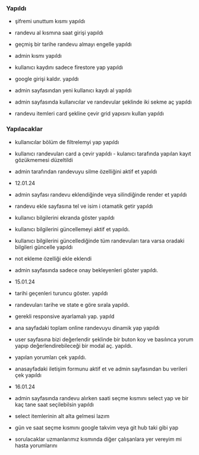 ### Yapıldı
- şifremi unuttum kısmı     yapıldı
- randevu al kısmına saat girişi  yapıldı
- geçmiş bir tarihe randevu almayı engelle yapıldı
- admin kısmı   yapıldı


- kullanıcı kaydını sadece firestore yap  yapıldı
- google girişi kaldır. yapıldı
- admin sayfasından yeni kullanıcı kaydı al yapıldı

- admin sayfasında kullanıcılar ve randevular şeklinde iki sekme aç yapıldı
- randevu itemleri card şekline çevir grid yapısını kullan yapıldı

### Yapılacaklar
- kullanıcılar bölüm de filtrelemyi  yap yapıldı
- kullanıcı randevuları card a çevir  yapıldı
        - kulanıcı tarafında yapılan kayıt gözükmemesi düzeltildi
- admin tarafından randevuyu silme özelliğini aktif et  yapıldı

- 12.01.24
- admin sayfası randevu eklendiğinde veya silindiğinde render et yapıldı 
- randevu ekle sayfasına tel ve isim i otamatik getir yapıldı
- kullanıcı bilgilerini ekranda göster yapıldı
- kullanıcı bilgilerini güncellemeyi aktif et yapıldı.
- kullanıcı bilgilerini güncellediğinde tüm randevuları tara varsa oradaki bilgileri güncelle yapıldı
- not ekleme özelliği ekle eklendi
- admin sayfasında sadece onay bekleyenleri göster yapıldı.

- 15.01.24
- tarihi geçenleri turuncu göster. yapıldı
- randevuları tarihe ve state e göre sırala yapıldı. 
- gerekli responsive ayarlamalı yap. yapıld
- ana sayfadaki toplam online randevuyu dinamik yap yapıldı
- user sayfasına bizi değerlendir şeklinde bir buton koy ve basılınca yorum yapıp değerlendirebileceği bir modal aç. yapıldı.
- yapılan yorumları çek yapıldı.
- anasayfadaki iletişim formunu aktif et ve admin sayfasından bu verileri çek yapıldı

- 16.01.24
- admin sayfasında randevu alırken saati seçme kısmını select yap ve bir kaç tane saat seçilebilsin yapıldı
- select itemlerinin alt alta gelmesi lazım

- gün ve saat seçme kısmını google takvim veya git hub taki gibi yap

- sorulacaklar 
 uzmanlarımız kısmında diğer çalışanlara yer vereyim mi
 hasta yorumlarını
